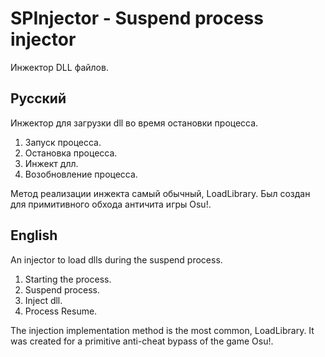 # SPInjector - Suspend process injector
Инжектор DLL файлов.

## Русский
Инжектор для загрузки dll во время остановки процесса. 

1) Запуск процесса.
2) Остановка процесса.
3) Инжект длл.
4) Возобновление процесса.

Метод реализации инжекта самый обычный, LoadLibrary.
Был создан для примитивного обхода античита игры Osu!.

## English
An injector to load dlls during the suspend process.

1) Starting the process.
2) Suspend process.
3) Inject dll.
4) Process Resume.

The injection implementation method is the most common, LoadLibrary.
It was created for a primitive anti-cheat bypass of the game Osu!.
